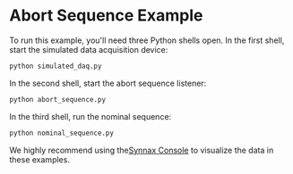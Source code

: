 # Abort Sequence Example

To run this example, you'll need three Python shells open. In the first shell, start the
simulated data acquisition device:

```bash
python simulated_daq.py
```

In the second shell, start the abort sequence listener:

```bash
python abort_sequence.py
```

In the third shell, run the nominal sequence:

```bash
python nominal_sequence.py
```

We highly recommend using the[Synnax
Console](https://docs.synnaxlabs.com/reference/console/get-started) to visualize the
data in these examples.
